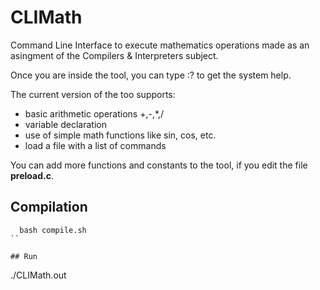 # CLIMath

Command Line Interface to execute mathematics operations made as an asingment of the Compilers &amp; Interpreters subject.

Once you are inside the tool, you can type :? to get the system help.

The current version of the too supports:

- basic arithmetic operations +,-,*,/
- variable declaration
- use of simple math functions like sin, cos, etc.
- load a file with a list of commands

You can add more functions and constants to the tool, if you edit the file **preload.c**.

## Compilation

```
  bash compile.sh
``

## Run

```
  ./CLIMath.out
```
